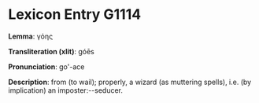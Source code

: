 # Lexicon Entry G1114

**Lemma**: γόης

**Transliteration (xlit)**: góēs

**Pronunciation**: go'-ace

**Description**:
from  (to wail); properly, a wizard (as muttering spells), i.e. (by implication) an imposter:--seducer.
